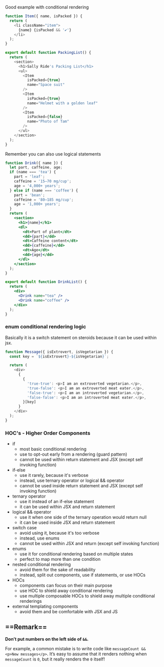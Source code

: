 Good example with conditional rendering
```js
function Item({ name, isPacked }) {
  return (
    <li className="item">
      {name} {isPacked && '✔'}
    </li>
  );
}

export default function PackingList() {
  return (
    <section>
      <h1>Sally Ride's Packing List</h1>
      <ul>
        <Item 
          isPacked={true} 
          name="Space suit" 
        />
        <Item 
          isPacked={true} 
          name="Helmet with a golden leaf" 
        />
        <Item 
          isPacked={false} 
          name="Photo of Tam" 
        />
      </ul>
    </section>
  );
}

```

Remember you can also use logical statements

```jsx
function Drink({ name }) {
  let part, caffeine, age;
  if (name === 'tea') {
    part = 'leaf';
    caffeine = '15–70 mg/cup';
    age = '4,000+ years';
  } else if (name === 'coffee') {
    part = 'bean';
    caffeine = '80–185 mg/cup';
    age = '1,000+ years';
  }
  return (
    <section>
      <h1>{name}</h1>
      <dl>
        <dt>Part of plant</dt>
        <dd>{part}</dd>
        <dt>Caffeine content</dt>
        <dd>{caffeine}</dd>
        <dt>Age</dt>
        <dd>{age}</dd>
      </dl>
    </section>
  );
}

export default function DrinkList() {
  return (
    <div>
      <Drink name="tea" />
      <Drink name="coffee" />
    </div>
  );
}

```

### enum conditional rendering logic

Basically it is a switch statement on steroids because it can be used within jsx.

```js
function Message({ isExtrovert, isVegetarian }) {
  const key = `${isExtrovert}-${isVegetarian}`;

  return (
    <div>
      {
        {
          'true-true': <p>I am an extroverted vegetarian.</p>,
          'true-false': <p>I am an extroverted meat eater.</p>,
          'false-true': <p>I am an introverted vegetarian.</p>,
          'false-false': <p>I am an introverted meat eater.</p>,
        }[key]
      }
    </div>
  );
}
```

### HOC's - Higher Order Components

- if
    - most basic conditional rendering
    - use to opt-out early from a rendering (guard pattern)
    - cannot be used within return statement and JSX (except self invoking function)
- if-else
    - use it rarely, because it's verbose
    - instead, use ternary operator or logical && operator
    - cannot be used inside return statement and JSX (except self invoking function)
- ternary operator
    - use it instead of an if-else statement
    - it can be used within JSX and return statement
- logical && operator
    - use it when one side of the ternary operation would return null
    - it can be used inside JSX and return statement
- switch case
    - avoid using it, because it's too verbose
    - instead, use enums
    - cannot be used within JSX and return (except self invoking function)
- enums
    - use it for conditional rendering based on multiple states
    - perfect to map more than one condition
- nested conditional rendering
    - avoid them for the sake of readability
    - instead, split out components, use if statements, or use HOCs
- HOCs
    - components can focus on their main purpose
    - use HOC to shield away conditional rendering
    - use multiple composable HOCs to shield away multiple conditional renderings
- external templating components
    - avoid them and be comfortable with JSX and JS


## ==Remark==

**Don’t put numbers on the left side of `&&`.**

For example, a common mistake is to write code like `messageCount && <p>New messages</p>`. It’s easy to assume that it renders nothing when `messageCount` is `0`, but it really renders the `0` itself!


